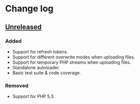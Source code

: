 Change log
==========

[Unreleased][unreleased]
------------------------
### Added
- Support for refresh tokens.
- Support for different overwrite modes when uploading files.
- Support for temporary PHP streams when uploading files.
- Standalone autoloader.
- Basic test suite & code coverage.

### Removed
- Support for PHP 5.3.

[unreleased]: https://github.com/krizalys/onedrive-php-sdk/compare/1.0.0...HEAD
